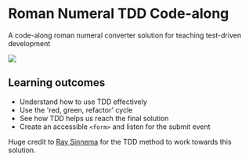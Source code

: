 # Roman Numeral TDD Code-along
A code-along roman numeral converter solution for teaching test-driven development

![](https://user-images.githubusercontent.com/9408641/27486919-ff03ee94-5829-11e7-9692-75aa238c8c35.png)

## Learning outcomes

+ Understand how to use TDD effectively
+ Use the 'red, green, refactor' cycle
+ See how TDD helps us reach the final solution
+ Create an accessible `<form>` and listen for the submit event

Huge credit to [Ray Sinnema](https://remonsinnema.com/2011/12/05/practicing-tdd-using-the-roman-numerals-kata/) for the TDD method to work towards this solution.
